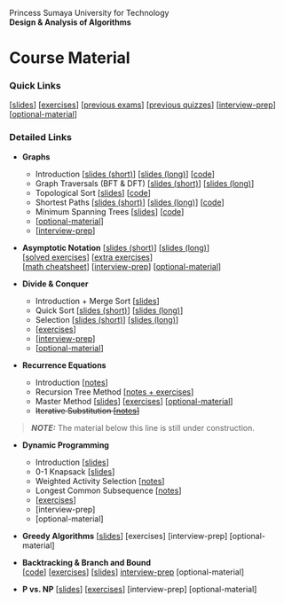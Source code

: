 Princess Sumaya University for Technology<br>
**Design & Analysis of Algorithms**


# Course Material

### Quick Links
[[slides](https://drive.google.com/drive/u/0/folders/15ezTID5fhYaOlR_0Zy5lP7jN4qcETCDi)] 
[[exercises](https://drive.google.com/drive/folders/1aEaUMbczLLp80JzB5EnFStJsJrTa_mxw)] 
[[previous exams](https://drive.google.com/drive/u/0/folders/1mmic8Ul1pXoO9C6xvaRsaXRQTrj1GqTY)]
[[previous quizzes](https://drive.google.com/drive/u/0/folders/1tvNj3AYvK5YVm_U7Tp-eYpU-NWs-v_ZZ)]
[[interview-prep](interview-prep/)]
[[optional-material](optional-material/)]

### Detailed Links

* **Graphs** 
    * Introduction                 [[slides (short)](https://drive.google.com/file/d/1vIbEBHi8pGOlHIPf5lUBfDUUs-ac5RDH/)] 
                                   [[slides (long)](https://drive.google.com/file/d/1fhcYNTnmLkEKMvBzls3HesdGga97cqmH/)]
                                   [[code](https://drive.google.com/file/d/1jgNftYLPDEzdD0U_5jYXn_fgl56RwE4g/)]
    * Graph Traversals (BFT & DFT) [[slides (short)](https://drive.google.com/file/d/1fR3AsEQn84guahNnKVeL3lOgAFvYNKyz/)] 
                                   [[slides (long)](https://drive.google.com/file/d/1_wj-m4c_WOKiT6Qq2DSUY3ZXQP7OrCtD/)]
    * Topological Sort             [[slides](https://drive.google.com/file/d/1xWo3TQFMiDe31e-Bqy9PxumRegMaRpwO/)]
                                   [[code](https://drive.google.com/file/d/19DG3jTJa12aP22INhpkx_huJ4poHdnqg/)]
    * Shortest Paths               [[slides (short)](https://drive.google.com/file/d/1bd-NuwswVWT7swyHDY-jYT5FPIcgPppS/)] 
                                   [[slides (long)](https://drive.google.com/file/d/1fz5vPtoOSfnUf61_xk8Xy3z--GE6C4ZE/)]
                                   [[code](https://drive.google.com/file/d/1_vA1YxbWWR3lr21ux248HRsza66Dq4fj/)]
    * Minimum Spanning Trees       [[slides](https://drive.google.com/file/d/1TAX45xeJIYbjw4P9ySMqZZcgF6iehipy/)]
                                   [[code](https://drive.google.com/file/d/1phH9_Ra7rpH2fpWdSr6hvuCVS_zmpJT3/)]
    * [[optional-material](optional-material/graphs.md)]
    * [[interview-prep](interview-prep/graphs.md)]
      
* **Asymptotic Notation**  [[slides (short)](https://drive.google.com/file/d/14mo6Z8_6il2zlEiX2CeqtUdQ5ncDUkl_/)] 
                           [[slides (long)](https://drive.google.com/file/d/1IncXT77Na9JGFleUfsKDSBRha_XGnmpI/)]<br> 
                           [[solved exercises](https://docs.google.com/document/d/1PiICvOyTGuuyXjHlTLHfdDstboefJ46jHFOkSYu7ORI)] 
                           [[extra exercises](https://drive.google.com/file/d/1fCnkcCc25tJga370pk3T5NDwf3zohkt3/view?usp=drive_link)]<br>
                           [[math cheatsheet](https://drive.google.com/file/d/1LZ_169rEf6s6UEs9UQqg55SSazzozYuE/view?usp=drive_link)]
                           [[interview-prep](interview-prep/complexity.md)]
                           [[optional-material](optional-material/complexity.md)]

* **Divide & Conquer**             
    * Introduction + Merge Sort    [[slides](https://drive.google.com/file/d/1o13dQkmnxCxddsf13W4X419AHYa4wvKy)]
    * Quick Sort                   [[slides (short)](https://drive.google.com/file/d/1nYmqU9Bdh5PnSC_cwYPYX4LbBJ_wJpk8)]
                                   [[slides (long)](https://drive.google.com/file/d/1qsvZPhIMspop8T-9dKy1TQcROpgmX05Z/)]
    * Selection                    [[slides (short)](https://drive.google.com/file/d/17VoJ39NUee3qLZp_Q544NVfNIaVBsAYM)]
                                   [[slides (long)](https://drive.google.com/file/d/1fJasqEUfQbHFNaS3Bxw_9juFmLDD_yhD)]
    * [[exercises](https://docs.google.com/document/d/1P8mtuPHjUSCAlzfV51izkOVw38kALpc9gy5E9x-5NBY/edit?usp=sharing)]
    * [[interview-prep](interview-prep/divide-conquer.md)]
    * [[optional-material](optional-material/divide-conquer.md)]


* **Recurrence Equations**         
    * Introduction                 [[notes](https://drive.google.com/file/d/1mz7Glr3PedzP77wYnGlfdfUTvbv3SidA)]
    * Recursion Tree Method        [[notes + exercises](https://drive.google.com/file/d/1sMUrc7DLmeXg81MWFqFs6Rb0hITRdvPS)]
    * Master Method                [[slides](https://drive.google.com/file/d/1Lxfk8k8vkqoouynU3-bNOYixwqsuxUdo)]
                                   [[exercises](https://drive.google.com/file/d/1TyRuBx9PB5BQq_GAV-4NjekKuA8SNc1l)]
                                   [[optional-material](optional-material/master.md)]
    * ~~Iterative Substitution       [[notes](https://drive.google.com/file/d/11kRyPVPOfNPfwD39njN9P5Yh1ah0hZWF)]~~

> **_NOTE:_**  The material below this line is still under construction.

* **Dynamic Programming**          
    * Introduction                 [[slides](https://drive.google.com/file/d/1up8z0O4oEByYWus2GFa1QXDu-jLJC34y)]
    * 0-1 Knapsack                 [[slides](https://drive.google.com/file/d/1-NKjzeUQU27CkL9dP-haROCWJZGykTIZ)]
    * Weighted Activity Selection  [[notes](https://drive.google.com/file/d/1yeQSte5L4nd3-15CwUy3BmP9-xiSN44u)]
    * Longest Common Subsequence   [[notes](https://drive.google.com/file/d/1llVSTBTNT1Q8L2YDL3WJEZ_gCD-4tKJb)]
    * [[exercises](https://docs.google.com/document/d/1OgZW-Mtdydh8yaqPJm1TlZJz2te7eGJ29qA6JXgthQc)]
    * [interview-prep]
    * [optional-material]
  
* **Greedy Algorithms**            [[slides](https://drive.google.com/file/d/11bMhcejneJjwvSv3IhoS2EDgpFF-Xbmj)]
                                   [exercises]
                                   [interview-prep]
                                   [optional-material]

* **Backtracking & Branch and Bound**                 
                                   [[code](https://drive.google.com/file/d/1SzQoKpGLHWAqSEpIjUfbnwKMymKmGxjA)]
                                   [[exercises](https://docs.google.com/document/d/1YTE0tlv39OiHxYrs_vzgrua6921xjNct9Vo_4dtrFkU)]
                                   [[slides](https://drive.google.com/file/d/1kjeXRczTEMWeSf5rk7YHE9qEVgpOUF34)]
                                   [interview-prep](interview-prep/backtracking.md)
                                   [optional-material]

* **P vs. NP**                     [[slides](https://drive.google.com/file/d/1U2eVLn3eWTvL3sXw9GqxSbQ_bdBaAh_F)]
                                   [[exercises](https://drive.google.com/file/d/1LhomwjcVGhWF9LtYkk-SM9iaZuWEAdVT)]
                                   [interview-prep]
                                   [optional-material]

